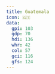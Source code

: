 ```yaml
---
title: Guatemala
icon: 🇬🇹
data:
  gpi: 103
  gdp: 70
  hdi: 136
  whr: 42
  col: 57
  gci: 116
  gfs: 124
---
```

